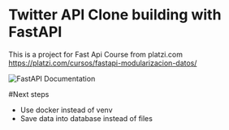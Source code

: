# Twitter API Clone building with FastAPI
This is a project for Fast Api Course from platzi.com https://platzi.com/cursos/fastapi-modularizacion-datos/

![FastAPI Documentation](https://user-images.githubusercontent.com/38354463/170840615-c396d3dd-0498-4912-b99f-30c4c89668b0.png)

#Next steps

- Use docker instead of venv
- Save data into database instead of files
